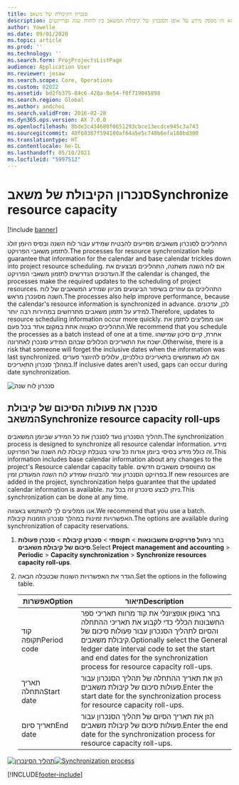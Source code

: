 ```yaml
---
title: סנכרון הקיבולת של משאב
description: נושא זה מספק מידע על אופן הסנכרון של קיבולת המשאב בין לוחות שנה ופרויקטים.
author: Yowelle
ms.date: 09/01/2020
ms.topic: article
ms.prod: ''
ms.technology: ''
ms.search.form: ProjProjectsListPage
audience: Application User
ms.reviewer: josaw
ms.search.scope: Core, Operations
ms.custom: 82022
ms.assetid: bd2fb375-84c6-428a-8e54-f0f719045898
ms.search.region: Global
ms.author: andchoi
ms.search.validFrom: 2016-02-28
ms.dyn365.ops.version: AX 7.0.0
ms.openlocfilehash: 8bde3c434680f0651293cbce13ecdce945c3a743
ms.sourcegitcommit: 40f68387f594180af64a5e5c748b6efa188bd300
ms.translationtype: HT
ms.contentlocale: he-IL
ms.lasthandoff: 05/10/2021
ms.locfileid: "5997512"
---
```

# <a name="synchronize-resource-capacity"></a><span data-ttu-id="43929-103">סנכרון הקיבולת של משאב</span><span class="sxs-lookup"><span data-stu-id="43929-103">Synchronize resource capacity</span></span>

[!include [banner](../includes/banner.md)]

<span data-ttu-id="43929-104">התהליכים לסנכרון משאבים מסייעים להבטיח שמידע עבור לוח השנה ובסיס היומן זולג לתזמון משאבי הפרויקט.</span><span class="sxs-lookup"><span data-stu-id="43929-104">The processes for resource synchronization help guarantee that information for the calendar and base calendar trickles down into project resource scheduling.</span></span> <span data-ttu-id="43929-105">אם לוח השנה משתנה, התהליכים מבצעים את העדכונים הנדרשים לתזמון משאבי הפרויקט.</span><span class="sxs-lookup"><span data-stu-id="43929-105">If the calendar is changed, the processes make the required updates to the scheduling of project resources.</span></span> <span data-ttu-id="43929-106">התהליכים גם עוזרים בשיפור הביצועים מכיוון שמידע המשאבים של לוח השנה מסונכרן מראש.</span><span class="sxs-lookup"><span data-stu-id="43929-106">The processes also help improve performance, because the calendar's resource information is synchronized in advance.</span></span> <span data-ttu-id="43929-107">לכן, עדכונים למידע על תזמון משאבים מתרחשים במהירות רבה יותר.</span><span class="sxs-lookup"><span data-stu-id="43929-107">Therefore, updates to resource scheduling information occur more quickly.</span></span> <span data-ttu-id="43929-108">אנו ממליצים לתזמן את התהליכים כאצווה אחת במקום אחד בכל פעם.</span><span class="sxs-lookup"><span data-stu-id="43929-108">We recommend that you schedule the processes as a batch instead of one at a time.</span></span> <span data-ttu-id="43929-109">אחרת, קיים סיכון שמישהו ישכח את התאריכים הכלולים שבהם המידע סונכרן לאחרונה.</span><span class="sxs-lookup"><span data-stu-id="43929-109">Otherwise, there is a risk that someone will forget the inclusive dates when the information was last synchronized.</span></span> <span data-ttu-id="43929-110">אם לא משתמשים בתאריכים כוללניים, עלולים להיווצר פערים במהלך סנכרון התאריכים.</span><span class="sxs-lookup"><span data-stu-id="43929-110">If inclusive dates aren't used, gaps can occur during date synchronization.</span></span>

![סנכרון לוח שנה](./media/projectresourcing04-1024x471.jpg)

## <a name="synchronize-resource-capacity-roll-ups"></a><span data-ttu-id="43929-112">סנכרן את פעולות הסיכום של קיבולת המשאב</span><span class="sxs-lookup"><span data-stu-id="43929-112">Synchronize resource capacity roll-ups</span></span>

<span data-ttu-id="43929-113">תהליך הסנכרון נועד לסנכרן את כל המידע שביומן המשאבים.</span><span class="sxs-lookup"><span data-stu-id="43929-113">The synchronization process is designed to synchronize all resource calendar information.</span></span> <span data-ttu-id="43929-114">מידע זה כולל מידע בסיסי ביומן אודות כל שינוי בטבלת קיבולת לוח השנה של הפרויקט.</span><span class="sxs-lookup"><span data-stu-id="43929-114">This information includes base calendar information about any changes to the project's Resource calendar capacity table.</span></span> <span data-ttu-id="43929-115">אם מתווספים משאבים חדשים בפרויקט הסנכרון עוזר להבטיח שמידע לוח השנה המעודכן זמין.</span><span class="sxs-lookup"><span data-stu-id="43929-115">If new resources are added in the project, synchronization helps guarantee that the updated calendar information is available.</span></span> <span data-ttu-id="43929-116">ניתן לבצע סינכרון זה בכל עת.</span><span class="sxs-lookup"><span data-stu-id="43929-116">This synchronization can be done at any time.</span></span>

<span data-ttu-id="43929-117">אנו ממליצים לך להשתמש באצווה.</span><span class="sxs-lookup"><span data-stu-id="43929-117">We recommend that you use a batch.</span></span> <span data-ttu-id="43929-118">האפשרויות זמינות במהלך סנכרון הזמנות קיבולת.</span><span class="sxs-lookup"><span data-stu-id="43929-118">The options are available during synchronization of capacity reservations.</span></span>

1. <span data-ttu-id="43929-119">בחר **ניהול פרויקטים וחשבונאות** &gt; **תקופתי** &gt; **סנכרון קיבולת** &gt; **סנכרן פעולות סיכום של קיבולת משאבים**.</span><span class="sxs-lookup"><span data-stu-id="43929-119">Select **Project management and accounting** &gt; **Periodic** &gt; **Capacity synchronization** &gt; **Synchronize resources capacity roll-ups**.</span></span>
2. <span data-ttu-id="43929-120">הגדר את האפשרויות השונות שבטבלה הבאה.</span><span class="sxs-lookup"><span data-stu-id="43929-120">Set the options in the following table.</span></span>

    | <span data-ttu-id="43929-121">אפשרות</span><span class="sxs-lookup"><span data-stu-id="43929-121">Option</span></span>      | <span data-ttu-id="43929-122">תיאור</span><span class="sxs-lookup"><span data-stu-id="43929-122">Description</span></span> |
    |-------------|-------------|
    | <span data-ttu-id="43929-123">קוד תקופה</span><span class="sxs-lookup"><span data-stu-id="43929-123">Period code</span></span> | <span data-ttu-id="43929-124">בחר באופן אופציונלי את קוד מרווח תאריכי ספר החשבונות הכללי כדי לקבוע את תאריכי ההתחלה והסיום לתהליך הסנכרון עבור פעולות סיכום של קיבולת משאבים.</span><span class="sxs-lookup"><span data-stu-id="43929-124">Optionally select the General ledger date interval code to set the start and end dates for the synchronization process for resource capacity roll-ups.</span></span> |
    | <span data-ttu-id="43929-125">תאריך התחלה</span><span class="sxs-lookup"><span data-stu-id="43929-125">Start date</span></span>  | <span data-ttu-id="43929-126">הזן את תאריך ההתחלה של תהליך הסנכרון עבור פעולות סיכום של קיבולת משאבים.</span><span class="sxs-lookup"><span data-stu-id="43929-126">Enter the start date for the synchronization process for resource capacity roll-ups.</span></span> |
    | <span data-ttu-id="43929-127">תאריך סיום</span><span class="sxs-lookup"><span data-stu-id="43929-127">End date</span></span>    | <span data-ttu-id="43929-128">הזן את תאריך הסיום של תהליך הסנכרון עבור פעולות סיכום של קיבולת משאבים.</span><span class="sxs-lookup"><span data-stu-id="43929-128">Enter the end date for the synchronization process for resource capacity roll-ups.</span></span> |

<span data-ttu-id="43929-129">[![תהליך הסינכרון](./media/projectresourcing09.jpg)](./media/projectresourcing09.jpg)</span><span class="sxs-lookup"><span data-stu-id="43929-129">[![Synchronization process](./media/projectresourcing09.jpg)](./media/projectresourcing09.jpg)</span></span>


[!INCLUDE[footer-include](../includes/footer-banner.md)]